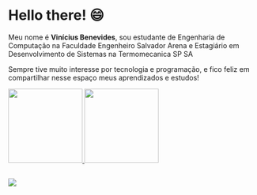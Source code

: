 <h1>Hello there! 😄</h1>

 <div>
  <p>
    Meu nome é <b>Vinícius Benevides</b>, sou estudante de Engenharia de Computação na Faculdade Engenheiro Salvador Arena e Estagiário em Desenvolvimento de Sistemas na Termomecanica SP SA
  </p>
  
  <p>
    Sempre tive muito interesse por tecnologia e programação, e fico feliz em compartilhar nesse espaço meus aprendizados e estudos!
  </p>
  
</div>

 <div>
  <a href="https://github.com/ViniciusBenevidesdaSilva">
  <img height="150em" src="https://github-readme-stats.vercel.app/api?username=ViniciusBenevidesdaSilva&show_icons=true&theme=dark&include_all_commits=true&count_private=true"/>
  <img height="150em" src="https://github-readme-stats.vercel.app/api/top-langs/?username=ViniciusBenevidesdaSilva&layout=compact&langs_count=7&theme=dark"/>
</div>
  
##
  
<div> 
    <a href="https://www.linkedin.com/in/vinicius-benevides/" target="_blank"><img src="https://img.shields.io/badge/-LinkedIn-%230077B5?style=for-the-badge&logo=linkedin&logoColor=white" target="_blank"></a>
</div>  
